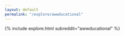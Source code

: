 ```yaml
---
layout: default
permalink: "/explore/awwducational"
---
```


{% include explore.html subreddit="awwducational" %}
